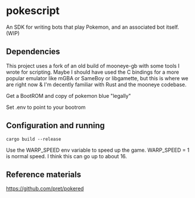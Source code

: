 # pokescript

An SDK for writing bots that play Pokemon, and an associated bot itself. (WIP)

## Dependencies 
This project uses a fork of an old build of mooneye-gb with some tools I wrote for scripting. Maybe I should have used the C bindings for a more popular emulator like mGBA or SameBoy or libgamette, but this is where we are right now & I'm decently familiar with Rust and the mooneye codebase.

Get a BootROM and copy of pokemon blue "legally"

Set .env to point to your bootrom

## Configuration and running

```
cargo build --release
```

Use the WARP_SPEED env variable to speed up the game. WARP_SPEED = 1 is normal speed. I think this can go up to about 16.

## Reference materials
https://github.com/pret/pokered
